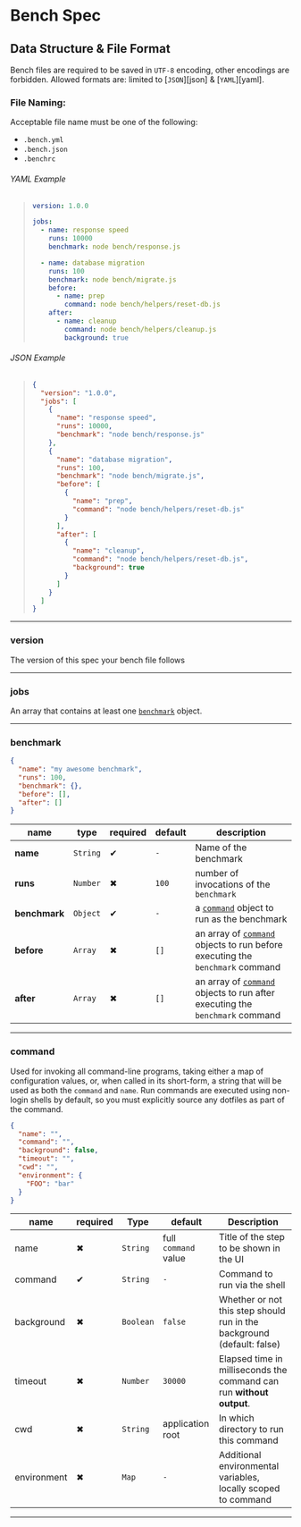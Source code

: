 # Bench Spec

## Data Structure & File Format

Bench files are required to be saved in `UTF-8` encoding, other encodings are forbidden. Allowed formats are: limited to [`JSON`][json] & [`YAML`][yaml].

### File Naming:

Acceptable file name must be one of the following:

- `.bench.yml`
- `.bench.json`
- `.benchrc`

###### YAML Example

> ```yml
> version: 1.0.0
> 
> jobs:
>   - name: response speed
>     runs: 10000
>     benchmark: node bench/response.js
> 
>   - name: database migration
>     runs: 100
>     benchmark: node bench/migrate.js
>     before:
>       - name: prep
>         command: node bench/helpers/reset-db.js
>     after:
>       - name: cleanup
>         command: node bench/helpers/cleanup.js
>         background: true
> ```

###### JSON Example

> ```json
> {
>   "version": "1.0.0",
>   "jobs": [
>     {
>       "name": "response speed",
>       "runs": 10000,
>       "benchmark": "node bench/response.js"
>     },
>     {
>       "name": "database migration",
>       "runs": 100,
>       "benchmark": "node bench/migrate.js",
>       "before": [
>         {
>           "name": "prep",
>           "command": "node bench/helpers/reset-db.js"
>         }
>       ],
>       "after": [
>         {
>           "name": "cleanup",
>           "command": "node bench/helpers/reset-db.js",
>           "background": true
>         }
>       ]
>     }
>   ]
> }
> ```

---

### version

The version of this spec your bench file follows

---

### jobs

An array that contains at least one [`benchmark`](#benchmark) object.

---

### benchmark

```json
{
  "name": "my awesome benchmark",
  "runs": 100,
  "benchmark": {},
  "before": [],
  "after": []
}
```

name          | type     | required | default | description                                                                              
------------- | -------- | -------- | ------- | -----------------------------------------------------------------------------------------
**name**      | `String` | ✔        | `-`     | Name of the benchmark                                                                    
**runs**      | `Number` | ✖        | `100`   | number of invocations of the `benchmark`                                                 
**benchmark** | `Object` | ✔        | `-`     | a [`command`](#command) object to run as the benchmark                                   
**before**    | `Array`  | ✖        | `[]`    | an array of [`command`](#command) objects to run before executing the `benchmark` command
**after**     | `Array`  | ✖        | `[]`    | an array of [`command`](#command) objects to run after executing the `benchmark` command 

---

### command

Used for invoking all command-line programs, taking either a map of configuration values, or, when called in its short-form, a string that will be used as both the `command` and `name`. Run commands are executed using non-login shells by default, so you must explicitly source any dotfiles as part of the command.

```json
{
  "name": "",
  "command": "",
  "background": false,
  "timeout": "",
  "cwd": "",
  "environment": {
    "FOO": "bar"
  }
}
```

name        | required | Type      | default              | Description                                                           
----------- | -------- | --------- | -------------------- | ----------------------------------------------------------------------
name        | ✖        | `String`  | full `command` value | Title of the step to be shown in the UI                               
command     | ✔        | `String`  | `-`                  | Command to run via the shell                                          
background  | ✖        | `Boolean` | `false`              | Whether or not this step should run in the background (default: false)
timeout     | ✖        | `Number`  | `30000`              | Elapsed time in milliseconds the command can run **without output**.  
cwd         | ✖        | `String`  | application root     | In which directory to run this command                                
environment | ✖        | `Map`     | `-`                  | Additional environmental variables, locally scoped to command         

---
